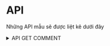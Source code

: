 

# API

Những API mẫu sẽ được liệt kê dưới đây

<details>

<summary>API GET COMMENT</summary>

## Lấy bình luận bài viết

```http
GET https://graph.facebook.com/potstID/comments
```

| Parameter | Type     | Description                |
| :-------- | :------- | :------------------------- |
| `access_token` | `string` | **Bắt buộc**. Token của bạn |
| `postID` | `string` | **Bắt buộc**. ID bài viết |
| `limit` | `int` | Số bình luận cần lấy trong một lần request |


### Response
```json
{
    "data": [
        {
            "created_time": "2023-10-07T09:10:56+0000",
            "from": {
                "name": "Nguyễn Nam",
                "id": "100011560725691"
            },
            "message": "Soft này xài khá OK, thường xuyên khuyến mãi, anh em reg cái acc, canh share code cứ redeem vô là được cộng dồn.",
            "can_remove": false,
            "like_count": 0,
            "user_likes": false,
            "id": "2223931101272331"
        },
        {
            "created_time": "2023-10-07T08:40:40+0000",
            "from": {
                "name": "Đạo Vũ",
                "id": "100011349600991"
            },
            "message": "Cám ơn bác nhé, tí về thử sau 🫰",
            "can_remove": false,
            "like_count": 1,
            "user_likes": false,
            "id": "2223918717940236"
        },
        {
            "created_time": "2023-10-07T08:50:58+0000",
            "from": {
                "name": "Kha Duy",
                "id": "100048150274725"
            },
            "message": "macos dùng được kh bác",
            "can_remove": false,
            "like_count": 0,
            "user_likes": false,
            "id": "2223922764606498"
        }
  ]
}
```

</details>
